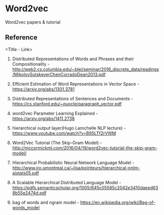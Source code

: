 # Word2vec
Word2vec papers &amp; tutorial

## Reference
\<Title - Link>

1. Distributed Representations of Words and Phrases and their Compositionality - http://web2.cs.columbia.edu/~blei/seminar/2016_discrete_data/readings/MikolovSutskeverChenCorradoDean2013.pdf

2. Efficient Estimation of Word Representations in Vector Space - https://arxiv.org/abs/1301.3781

3. Distributed Representations of Sentences and Documents - https://cs.stanford.edu/~quocle/paragraph_vector.pdf

4. word2vec Parameter Learning Explained - https://arxiv.org/abs/1411.2738

5. hierarchical output layer(Hugo Larochelle NLP lecture) - https://www.youtube.com/watch?v=B95LTf2rVWM

6. Word2Vec Tutorial (The Skip-Gram Model) - http://mccormickml.com/2016/04/19/word2vec-tutorial-the-skip-gram-model/

7. Hierarchical Probabilistic Neural Network Language Model - http://www.iro.umontreal.ca/~lisa/pointeurs/hierarchical-nnlm-aistats05.pdf

8. A Scalable Hierarchical Distributed Language Model - https://pdfs.semanticscholar.org/1005/645c05585c2042e3410daeed638b55e2474d.pdf

9. bag of words and ngram model - https://en.wikipedia.org/wiki/Bag-of-words_model
